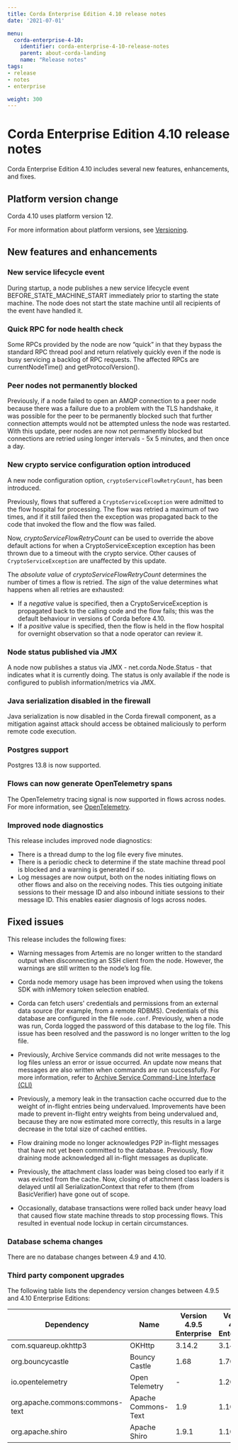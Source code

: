 ```yaml
---
title: Corda Enterprise Edition 4.10 release notes
date: '2021-07-01'

menu:
  corda-enterprise-4-10:
    identifier: corda-enterprise-4-10-release-notes
    parent: about-corda-landing
    name: "Release notes"
tags:
- release
- notes
- enterprise

weight: 300
---
```


# Corda Enterprise Edition 4.10 release notes

Corda Enterprise Edition 4.10 includes several new features, enhancements, and fixes.

## Platform version change

Corda 4.10 uses platform version 12.

For more information about platform versions, see [Versioning](cordapps/versioning.md).

## New features and enhancements

### New service lifecycle event

During startup, a node publishes a new service lifecycle event BEFORE_STATE_MACHINE_START immediately prior to starting the state machine. The node does not start the state machine until all recipients of the event have handled it.

### Quick RPC for node health check

Some RPCs provided by the node are now “quick” in that they bypass the standard RPC thread pool and return relatively quickly even if the node is busy servicing a backlog of RPC requests. The affected RPCs are currentNodeTime() and getProtocolVersion().

### Peer nodes not permanently blocked

Previously, if a node failed to open an AMQP connection to a peer node because there was a failure due to a problem with the TLS handshake, it was possible for the peer to be permanently blocked such that further connection attempts would not be attempted unless the node was restarted. With this update, peer nodes are now not permanently blocked but connections are retried using longer intervals - 5x 5 minutes, and then once a day.

### New crypto service configuration option introduced

A new node configuration option, `cryptoServiceFlowRetryCount`, has been introduced.

Previously, flows that suffered a `CryptoServiceException` were admitted to the flow hospital for processing. The flow was retried a maximum of two times, and if it still failed then the exception was propagated back to the code that invoked the flow and the flow was failed.

Now, *cryptoServiceFlowRetryCount* can be used to override the above default actions for when a CryptoServiceException exception has been thrown due to a timeout with the crypto service. Other causes of `CryptoServiceException` are unaffected by this update.

The *absolute value* of *cryptoServiceFlowRetryCount* determines the number of times a flow is retried. The *sign* of the value determines what happens when all retries are exhausted:

* If a *negative* value is specified, then a CryptoServiceException is propagated back to the calling code and the flow fails; this was the default behaviour in versions of Corda before 4.10.
* If a *positive* value is specified, then the flow is held in the flow hospital for overnight observation so that a node operator can review it.

### Node status published via JMX

A node now publishes a status via JMX - net.corda.Node.Status - that indicates what it is currently doing. The status is only available if the node is configured to publish information/metrics via JMX.

### Java serialization disabled in the firewall

Java serialization is now disabled in the Corda firewall component, as a mitigation against attack should access be obtained maliciously to perform remote code execution.

### Postgres support

Postgres 13.8 is now supported.

### Flows can now generate OpenTelemetry spans

The OpenTelemetry tracing signal is now supported in flows across nodes. For more information, see [OpenTelemetry](node/operating/monitoring-and-logging/opentelemetry.md).

### Improved node diagnostics

This release includes improved node diagnostics:

* There is a thread dump to the log file every five minutes.
* There is a periodic check to determine if the state machine thread pool is blocked and a warning is generated if so.
* Log messages are now output, both on the nodes initiating flows on other flows and also on the receiving nodes. This ties outgoing initiate sessions to their message ID and also inbound initiate sessions to their message ID. This enables easier diagnosis of logs across nodes.

## Fixed issues

This release includes the following fixes:

* Warning messages from Artemis are no longer written to the standard output when disconnecting an SSH client from the node. However, the warnings are still written to the node’s log file.

* Corda node memory usage has been improved when using the tokens SDK with inMemory token selection enabled.

* Corda can fetch users' credentials and permissions from an external data source (for example, from a remote RDBMS). Credentials of this database are configured in the file `node.conf`. Previously, when a node was run, Corda logged the password of this database to the log file. This issue has been resolved and the password is no longer written to the log file.

* Previously, Archive Service commands did not write messages to the log files unless an error or issue occurred. An update now means that messages are also written when commands are run successfully. For more information, refer to [Archive Service Command-Line Interface (CLI)](../../../../tools/archiving-service/archiving-cli.md)

* Previously, a memory leak in the transaction cache occurred due to the weight of in-flight entries being undervalued. Improvements have been made to prevent in-flight entry weights from being undervalued and, because they are now estimated more correctly, this results in a large decrease in the total size of cached entities.

* Flow draining mode no longer acknowledges P2P in-flight messages that have not yet been committed to the database. Previously, flow draining mode acknowledged all in-flight messages as duplicate.

* Previously, the attachment class loader was being closed too early if it was evicted from the cache. Now, closing of attachment class loaders is delayed until all SerializationContext that refer to them (from BasicVerifier) have gone out of scope.
 
* Occasionally, database transactions were rolled back under heavy load that caused flow state machine threads to stop processing flows. This resulted in eventual node lockup in certain circumstances.

### Database schema changes

There are no database changes between 4.9 and 4.10.

### Third party component upgrades

The following table lists the dependency version changes between 4.9.5 and 4.10 Enterprise Editions:

| Dependency                         | Name                | Version 4.9.5 Enterprise | Version 4.10 Enterprise|
|------------------------------------|---------------------|--------------------------|------------------------|
| com.squareup.okhttp3               | OKHttp              | 3.14.2                   | 3.14.9                 |
| org.bouncycastle                   | Bouncy Castle       | 1.68                     | 1.70                   |
| io.opentelemetry                   | Open Telemetry      | -                        | 1.20.1                 |
| org.apache.commons:commons-text    | Apache Commons-Text | 1.9                      | 1.10.0                 |
| org.apache.shiro                   | Apache Shiro        | 1.9.1                    | 1.10.0                 |
